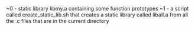 ~0 - static library libmy.a containing some function prototypes
~1 -  a script called create_static_lib.sh that creates a static library called liball.a from all the .c files that are in the current directory
